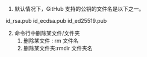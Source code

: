 1. 默认情况下，GitHub 支持的公钥的文件名是以下之一。

id_rsa.pub
id_ecdsa.pub
id_ed25519.pub

2. 命令行中删除某文件/文件夹
   1. 删除某文件 : rm 文件名
   2. 删除某文件夹:rmdir 文件夹名
